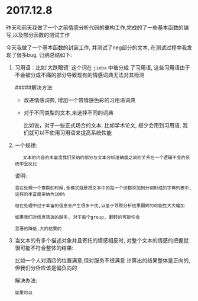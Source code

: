 # 2017.12.8

昨天和前天我做了一个之前情感分析代码的重构工作,完成的了一些基本函数的编写,以及部分函数的测试工作

今天我做了一个基本函数的封装工作, 并测试了neg部分的文本, 在测试过程中我发现了很多bug, 归纳总结如下:

1. 习用语：比如'大跌眼镜' 这个词在 `jieba`  中被分成 了习用语, 这些习用语由于不会被分成不痛的部分导致现有的情感词典无法对其检测
  
   #####解决方法: 
   * 改进情感词典, 增加一个带情感色彩的习用语词典

   * 对于不同类型的文本,来选择不同的词典
      
        比如说，对于一些正式场合的文本, 比如学术论文, 极少会用到习用语, 我们就可以不使用习用语来提高系统性能

2. 一个规律: 
  
          文本的内容的丰富度我们采纳的部分与文本分析准确度之间的关系在一个逻辑不变的系统中呈反比
  
   说明: 
    
       我在处理一个意群的时候,全模式就是把文本中的每一个词都添加到分词形成的字典列表中, 这样的丰富度采纳为100%
       
       但在处理中过于丰富的信息会产生很多干扰,以至于导致分析结果翻转的可能性大大增加
   
       如果我们对信息筛选的越多, 对于每个group, 翻转的可能性会
       
       显著的降低,大的结果的

3. 当文本的有多个描述对象并且寄托的情感相反时, 对整个文本的情感的把握就很可能不符合整体的结果:

   比如一个人对酒店的位置满意,但对服务不很满意 计算出的结果整体是正向的, 但我们分析应该是偏负向的
   
   解决办法:
   
       如果可以

